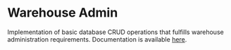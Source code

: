 # Warehouse Admin

Implementation of basic database CRUD operations that fulfills warehouse administration requirements. Documentation is available [here](https://github.com/jelic98/warehouse_admin/blob/master/Documentation.pdf).
